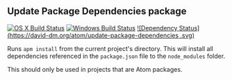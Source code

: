 ## Update Package Dependencies package
[![OS X Build Status](https://travis-ci.org/atom/update-package-dependencies.svg?branch=master)](https://travis-ci.org/atom/update-package-dependencies) [![Windows Build Status](https://ci.appveyor.com/api/projects/status/5xqtoc3xk1e7lt2y/branch/master?svg=true)](https://ci.appveyor.com/project/Atom/update-package-dependencies/branch/master) [![Dependency Status](https://david-dm.org/atom/update-package-dependencies
.svg)](https://david-dm.org/atom/update-package-dependencies
)

Runs `apm install` from the current project's directory. This will install all dependencies referenced in the `package.json` file to the `node_modules` folder.

This should only be used in projects that are Atom packages.
